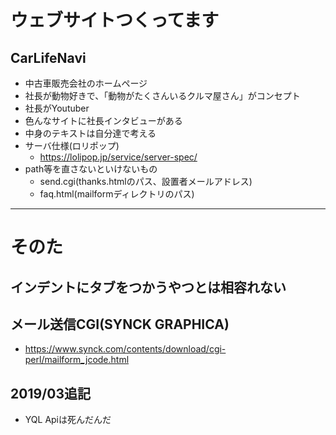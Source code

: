 # ウェブサイトつくってます
## CarLifeNavi
- 中古車販売会社のホームページ
- 社長が動物好きで、「動物がたくさんいるクルマ屋さん」がコンセプト
- 社長がYoutuber
- 色んなサイトに社長インタビューがある
- 中身のテキストは自分達で考える
- サーバ仕様(ロリポップ)
  - https://lolipop.jp/service/server-spec/
- path等を直さないといけないもの
  - send.cgi(thanks.htmlのパス、設置者メールアドレス)
  - faq.html(mailformディレクトリのパス)
  
***


# そのた
## インデントにタブをつかうやつとは相容れない
## メール送信CGI(SYNCK GRAPHICA)
 - https://www.synck.com/contents/download/cgi-perl/mailform_jcode.html
## 2019/03追記
 - YQL Apiは死んだんだ